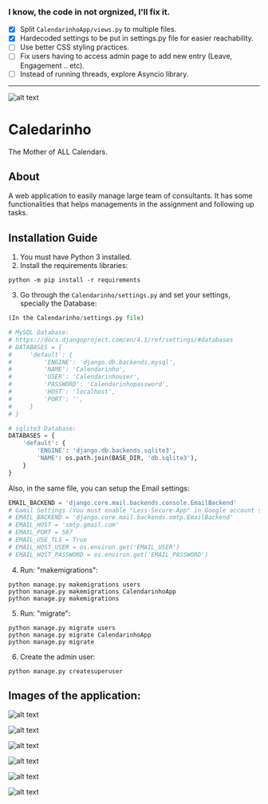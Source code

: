 ### I know, the code in not orgnized, I'll fix it.
- [x] Split ```CalendarinhoApp/views.py``` to multiple files.
- [x] Hardecoded settings to be put in settings.py file for easier reachability.
- [ ] Use better CSS styling practices.
- [ ] Fix users having to access admin page to add new entry (Leave, Engagement .. etc).
- [ ] Instead of running threads, explore Asyncio library.
----------

![alt text](https://imgur.com/I0fWYqU.png)

# Caledarinho
The Mother of ALL Calendars.

## About
A web application to easily manage large team of consultants. It has some functionalities that helps managements in the assignment and following up tasks.

## Installation Guide
1. You must have Python 3 installed.
2. Install the requirements libraries:
```
python -m pip install -r requirements
```
3. Go through the ```Calendarinho/settings.py``` and set your settings, specially the Database:
```python
(In the Calendarinho/settings.py file)

# MySQL Database:
# https://docs.djangoproject.com/en/4.1/ref/settings/#databases
# DATABASES = {
#     'default': {
#         'ENGINE': 'django.db.backends.mysql',
#         'NAME': 'Calendarinho',
#         'USER': 'Calendarinhouser',
#         'PASSWORD': 'Calendarinhopassword',
#         'HOST': 'localhost',
#         'PORT': '',
#     }
# }

# sqlite3 Database:
DATABASES = {
    'default': {
        'ENGINE': 'django.db.backends.sqlite3',
        'NAME': os.path.join(BASE_DIR, 'db.sqlite3'),
    }
}

```
Also, in the same file, you can setup the Email settings:
```python
EMAIL_BACKEND = 'django.core.mail.backends.console.EmailBackend'
# Gamil Settings (You must enable "Less-Secure-App" in Google account settings)
# EMAIL_BACKEND = 'django.core.mail.backends.smtp.EmailBackend'
# EMAIL_HOST = 'smtp.gmail.com'
# EMAIL_PORT = 587
# EMAIL_USE_TLS = True
# EMAIL_HOST_USER = os.environ.get('EMAIL_USER')
# EMAIL_HOST_PASSWORD = os.environ.get('EMAIL_PASSWORD')
```

4. Run: "makemigrations":
```
python manage.py makemigrations users
python manage.py makemigrations CalendarinhoApp
python manage.py makemigrations
```
5. Run: "migrate":
```
python manage.py migrate users
python manage.py migrate CalendarinhoApp
python manage.py migrate
```
6. Create the admin user:
```
python manage.py createsuperuser
```

## Images of the application:

![alt text](https://imgur.com/Ah7wPAS.png)

![alt text](https://imgur.com/a6tJoQM.png)

![alt text](https://imgur.com/1Pe0oBo.png)

![alt text](https://imgur.com/8wwEDlQ.png)

![alt text](https://imgur.com/R8CTRyg.png)

![alt text](https://imgur.com/qb0yj3Z.png)
